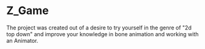 # Z_Game
The project was created out of a desire to try yourself in the genre of "2d top down" and improve your knowledge in bone animation and working with an Animator.
